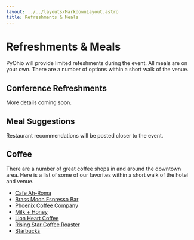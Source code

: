 ```yaml
---
layout: ../../layouts/MarkdownLayout.astro
title: Refreshments & Meals
---
```


# Refreshments & Meals

PyOhio will provide limited refeshments during the event. All meals are on your own. There are a number of options within a short walk of the venue.

## Conference Refreshments

<!-- Coffee and water will be provided durng the main conference hours. Bring a water bottle if you'd like!

Light snacks will be provided Saturday morning.

Cold soft drinks will be provided Saturday and Sunday afternoons. -->

More details coming soon.

## Meal Suggestions

<!-- The following are near the venue and should be available during the lunch break on Saturday. Sorted by distance:

- [The Winking Lizard Downtown Cleveland](https://www.winkinglizard.com/) at 1300 E 9th St - Regional chain pub.
- [Phở Thắng Café](https://pho-thang-cafe.com/) at 815 Superior Ave - Vietnamese noodle soups, sandwiches & stir-fries.
- [Masthead Brewing Co.](http://mastheadbrewingco.com/) at 1261 Superior Ave - Brewery & taproom with wood-fired pizza and sandwiches. Picnic table seating which is good for large groups.
- [Pizza 216](https://www.pizza216menu.com/) at 401 Euclid Ave - Pizza, pasta, and sandwiches.
- [Butcher and the Brewer](https://www.butcherandthebrewer.com/) at 2043 E 4th St
- [Mabel's BBQ](http://www.mabelsbbq.com/) at 2050 E 4th St
- [Otani Noodle](https://www.otaninoodle.com/) at 234 Euclid Ave - Noodles, rice dishes, and bubble tea.

This is just a sampling of what's available in the area and there are many other options. Explore and share your finds in the `#lets-get-food` channel in the [PyOhio Discord](/2024/attend/discord). -->

Restaurant recommendations will be posted closer to the event.

## Coffee

There are a number of great coffee shops in and around the downtown area. Here is a list of some of our favorites within a short walk of the hotel and venue.

- [Cafe Ah-Roma](https://maps.app.goo.gl/sK2s8G2uCvjEBPft6)
- [Brass Moon Espresso Bar](https://maps.app.goo.gl/zpt4UkadGVs9V7y87)
- [Phoenix Coffee Company](https://maps.app.goo.gl/TysZSmHgusYkqAGd9)
- [Milk + Honey](https://maps.app.goo.gl/CYGNQYa2uofGeczg9)
- [Lion Heart Coffee](https://maps.app.goo.gl/Z1R1v6HScvgg7bDP8)
- [Rising Star Coffee Roaster](https://maps.app.goo.gl/HoRA823tjyTxJTVw6)
- [Starbucks](https://maps.app.goo.gl/EckfpRLr4K9VFNcZ8)